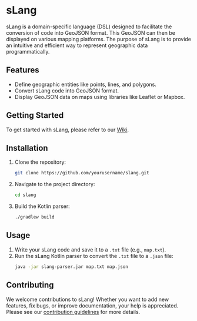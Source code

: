 # sLang

sLang is a domain-specific language (DSL) designed to facilitate the conversion of code into GeoJSON format. This GeoJSON can then be displayed on various mapping platforms. The purpose of sLang is to provide an intuitive and efficient way to represent geographic data programmatically.

## Features

- Define geographic entities like points, lines, and polygons.
- Convert sLang code into GeoJSON format.
- Display GeoJSON data on maps using libraries like Leaflet or Mapbox.

## Getting Started

To get started with sLang, please refer to our [Wiki](https://github.com/StackUnderflowProject/slang/wiki).

## Installation

1. Clone the repository:
    ```sh
    git clone https://github.com/yourusername/slang.git
    ```
2. Navigate to the project directory:
    ```sh
    cd slang
    ```
3. Build the Kotlin parser:
    ```sh
    ./gradlew build
    ```

## Usage

1. Write your sLang code and save it to a `.txt` file (e.g., `map.txt`).
2. Run the sLang Kotlin parser to convert the `.txt` file to a `.json` file:
    ```sh
    java -jar slang-parser.jar map.txt map.json
    ```

## Contributing

We welcome contributions to sLang! Whether you want to add new features, fix bugs, or improve documentation, your help is appreciated. Please see our [contribution guidelines](https://github.com/yourusername/slang/wiki/Contributing) for more details.
